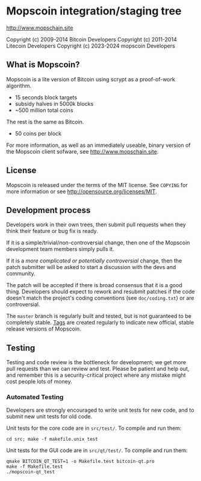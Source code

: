 Mopscoin integration/staging tree
================================

http://www.mopschain.site

Copyright (c) 2009-2014 Bitcoin Developers
Copyright (c) 2011-2014 Litecoin Developers
Copyright (c) 2023-2024 mopscoin Developers

What is Mopscoin?
----------------

Mopscoin is a lite version of Bitcoin using scrypt as a proof-of-work algorithm.
 - 15 seconds block targets
 - subsidy halves in 5000k blocks 
 - ~500 million total coins

The rest is the same as Bitcoin.
 - 50 coins per block

For more information, as well as an immediately useable, binary version of
the Mopscoin client sofware, see http://www.mopschain.site.

License
-------

Mopscoin is released under the terms of the MIT license. See `COPYING` for more
information or see http://opensource.org/licenses/MIT.

Development process
-------------------

Developers work in their own trees, then submit pull requests when they think
their feature or bug fix is ready.

If it is a simple/trivial/non-controversial change, then one of the Mopscoin
development team members simply pulls it.

If it is a *more complicated or potentially controversial* change, then the patch
submitter will be asked to start a discussion with the devs and community.

The patch will be accepted if there is broad consensus that it is a good thing.
Developers should expect to rework and resubmit patches if the code doesn't
match the project's coding conventions (see `doc/coding.txt`) or are
controversial.

The `master` branch is regularly built and tested, but is not guaranteed to be
completely stable. [Tags](https://github.com/mopscoin-project/mopscoin/tags) are created
regularly to indicate new official, stable release versions of Mopscoin.

Testing
-------

Testing and code review is the bottleneck for development; we get more pull
requests than we can review and test. Please be patient and help out, and
remember this is a security-critical project where any mistake might cost people
lots of money.

### Automated Testing

Developers are strongly encouraged to write unit tests for new code, and to
submit new unit tests for old code.

Unit tests for the core code are in `src/test/`. To compile and run them:

    cd src; make -f makefile.unix test

Unit tests for the GUI code are in `src/qt/test/`. To compile and run them:

    qmake BITCOIN_QT_TEST=1 -o Makefile.test bitcoin-qt.pro
    make -f Makefile.test
    ./mopscoin-qt_test

